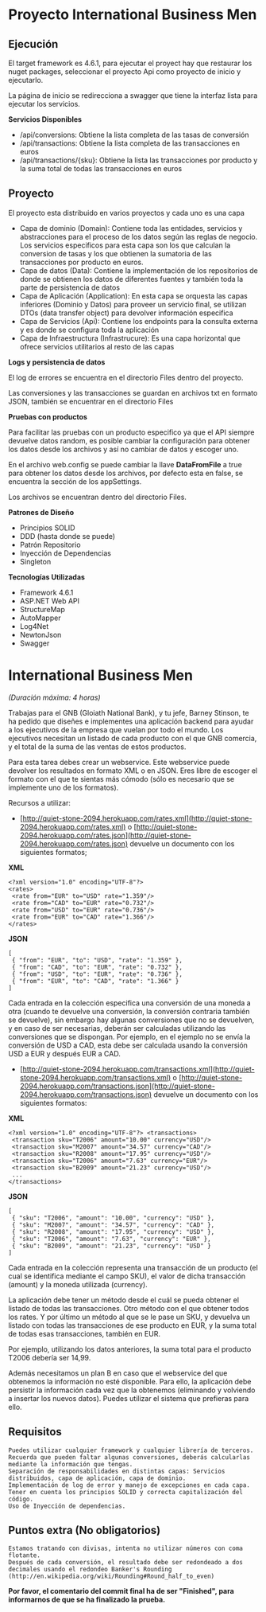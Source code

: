 # **Proyecto International Business Men**

## **Ejecución**

El target framework es 4.6.1, para ejecutar el proyect hay que restaurar los nuget packages, seleccionar el proyecto Api como proyecto de inicio y ejecutarlo.

La página de inicio se redirecciona a swagger que tiene la interfaz lista para ejecutar los servicios.

**Servicios Disponibles**

- /api/conversions: Obtiene la lista completa de las tasas de conversión
- /api/transactions: Obtiene la lista completa de las transacciones en euros
- /api/transactions/{sku}: Obtiene la lista las transacciones por producto y la suma total de todas las transacciones en euros

## **Proyecto**

El proyecto esta distribuido en varios proyectos y cada uno es una capa

- Capa de dominio (Domain): Contiene toda las entidades, servicios y abstracciones para el proceso de los datos según las reglas de negocio. Los servicios especificos para esta capa son los que calculan la conversion de tasas y los que obtienen la sumatoria de las transacciones por producto en euros.
- Capa de datos (Data): Contiene la implementación de los repositorios de donde se obtienen los datos de diferentes fuentes y también toda la parte de persistencia de datos
- Capa de Aplicación (Application): En esta capa se orquesta las capas inferiores (Dominio y Datos) para proveer un servicio final, se utilizan DTOs (data transfer object) para devolver información especifica
- Capa de Servicios (Api): Contiene los endpoints para la consulta externa y es donde se configura toda la aplicación
- Capa de Infraestructura (Infrastrucure): Es una capa horizontal que ofrece servicios utilitarios al resto de las capas

**Logs y persistencia de datos**

El log de errores se encuentra en el directorio Files dentro del proyecto.

Las conversiones y las transacciones se guardan en archivos txt en formato JSON, también se encuentrar en el directorio Files

**Pruebas con productos**

Para facilitar las pruebas con un producto especifico ya que el API siempre devuelve datos random, es posible cambiar la configuración para obtener los datos desde los archivos y así no cambiar de datos y escoger uno. 

En el archivo web.config se puede cambiar la llave **DataFromFile** a true para obtener los datos desde los archivos, por defecto esta en false, se encuentra la sección de los appSettings.

Los archivos se encuentran dentro del directorio Files.

**Patrones de Diseño**

- Principios SOLID
- DDD (hasta donde se puede)
- Patrón Repositorio
- Inyección de Dependencias
- Singleton

**Tecnologías Utilizadas**

- Framework 4.6.1
- ASP.NET Web API
- StructureMap
- AutoMapper
- Log4Net
- NewtonJson
- Swagger

# **International Business Men**
*(Duración máxima: 4 horas)*

Trabajas para el GNB (Gloiath National Bank), y tu jefe, Barney Stinson, te ha pedido que diseñes e implementes una aplicación backend para ayudar a los ejecutivos de la empresa que vuelan por todo el mundo. Los ejecutivos necesitan un listado de cada producto con el que GNB comercia, y el total de la suma de las ventas de estos productos.

Para esta tarea debes crear un webservice. Este webservice puede devolver los resultados en formato XML o en JSON. Eres libre de escoger el formato con el que te sientas más cómodo (sólo es necesario que se implemente uno de los formatos).

Recursos a utilizar:

- [http://quiet-stone-2094.herokuapp.com/rates.xml](http://quiet-stone-2094.herokuapp.com/rates.xml) o [http://quiet-stone-2094.herokuapp.com/rates.json](http://quiet-stone-2094.herokuapp.com/rates.json) devuelve un documento con los siguientes formatos;

**XML**
```
<?xml version="1.0" encoding="UTF-8"?>
<rates>
 <rate from="EUR" to="USD" rate="1.359"/>
 <rate from="CAD" to="EUR" rate="0.732"/>
 <rate from="USD" to="EUR" rate="0.736"/>
 <rate from="EUR" to="CAD" rate="1.366"/>
</rates>
```

**JSON**
```
[
 { "from": "EUR", "to": "USD", "rate": "1.359" },
 { "from": "CAD", "to": "EUR", "rate": "0.732" },
 { "from": "USD", "to": "EUR", "rate": "0.736" },
 { "from": "EUR", "to": "CAD", "rate": "1.366" }
]
```

Cada entrada en la colección especifica una conversión de una moneda a otra (cuando te devuelve una conversión, la conversión contraria también se devuelve), sin embargo hay algunas conversiones que no se devuelven, y en caso de ser necesarias, deberán ser calculadas utilizando las conversiones que se dispongan. Por ejemplo, en el ejemplo no se envía la conversión de USD a CAD, esta debe ser calculada usando la conversión USD a EUR y después EUR a CAD.

- [http://quiet-stone-2094.herokuapp.com/transactions.xml](http://quiet-stone-2094.herokuapp.com/transactions.xml) o [http://quiet-stone-2094.herokuapp.com/transactions.json](http://quiet-stone-2094.herokuapp.com/transactions.json) devuelve un documento con los siguientes formatos:

**XML**
```
<?xml version="1.0" encoding="UTF-8"?> <transactions>
 <transaction sku="T2006" amount="10.00" currency="USD"/>
 <transaction sku="M2007" amount="34.57" currency="CAD"/>
 <transaction sku="R2008" amount="17.95" currency="USD"/>
 <transaction sku="T2006" amount="7.63" currency="EUR"/>
 <transaction sku="B2009" amount="21.23" currency="USD"/>
 ...
</transactions>
```

**JSON**
```
[
 { "sku": "T2006", "amount": "10.00", "currency": "USD" },
 { "sku": "M2007", "amount": "34.57", "currency": "CAD" },
 { "sku": "R2008", "amount": "17.95", "currency": "USD" },
 { "sku": "T2006", "amount": "7.63", "currency": "EUR" },
 { "sku": "B2009", "amount": "21.23", "currency": "USD" }
]
```

Cada entrada en la colección representa una transacción de un producto (el cual se identifica mediante el campo SKU), el valor de dicha transacción (amount) y la moneda utilizada (currency).

La aplicación debe tener un método desde el cuál se pueda obtener el listado de todas las transacciones. Otro método con el que obtener todos los rates. Y por último un método al que se le pase un SKU, y devuelva un listado con todas las transacciones de ese producto en EUR, y la suma total de todas esas transacciones, también en EUR.

Por ejemplo, utilizando los datos anteriores, la suma total para el producto T2006 debería ser 14,99.

Además necesitamos un plan B en caso que el webservice del que obtenemos la información no esté disponible. Para ello, la aplicación debe persistir la información cada vez que la obtenemos (eliminando y volviendo a insertar los nuevos datos). Puedes utilizar el sistema que prefieras para ello.

## **Requisitos**

    Puedes utilizar cualquier framework y cualquier librería de terceros.
    Recuerda que pueden faltar algunas conversiones, deberás calcularlas mediante la información que tengas.
    Separación de responsabilidades en distintas capas: Servicios distribuidos, capa de aplicación, capa de dominio.
    Implementación de log de error y manejo de excepciones en cada capa.
    Tener en cuenta los principios SOLID y correcta capitalización del código.
    Uso de Inyección de dependencias.

## **Puntos extra (No obligatorios)**

    Estamos tratando con divisas, intenta no utilizar números con coma flotante.
    Después de cada conversión, el resultado debe ser redondeado a dos decimales usando el redondeo Banker's Rounding (http://en.wikipedia.org/wiki/Rounding#Round_half_to_even)
    
 **Por favor, el comentario del commit final ha de ser "Finished", para informarnos de que se ha finalizado la prueba.**